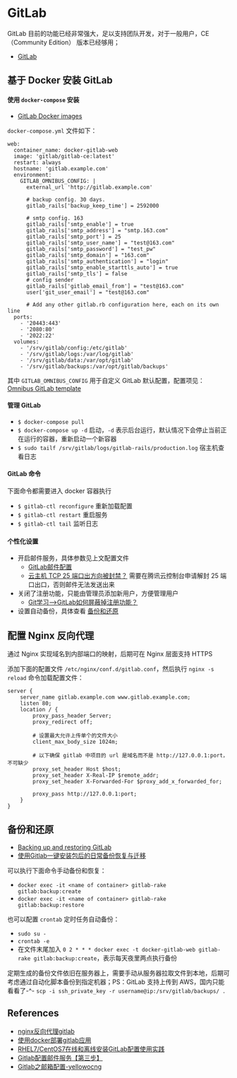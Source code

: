 # GitLab
GitLab 目前的功能已经非常强大，足以支持团队开发，对于一般用户，CE（Community Edition） 版本已经够用；
- [GitLab](https://about.gitlab.com/)


## 基于 Docker 安装 GitLab
#### 使用 `docker-compose` 安装 
- [GitLab Docker images](https://docs.gitlab.com/omnibus/docker/)

`docker-compose.yml` 文件如下：
```
web:
  container_name: docker-gitlab-web
  image: 'gitlab/gitlab-ce:latest'
  restart: always
  hostname: 'gitlab.example.com'
  environment:
    GITLAB_OMNIBUS_CONFIG: |
      external_url 'http://gitlab.example.com'

      # backup config. 30 days.
      gitlab_rails['backup_keep_time'] = 2592000

      # smtp config. 163
      gitlab_rails['smtp_enable'] = true
      gitlab_rails['smtp_address'] = "smtp.163.com"
      gitlab_rails['smtp_port'] = 25
      gitlab_rails['smtp_user_name'] = "test@163.com"
      gitlab_rails['smtp_password'] = "test_pw"
      gitlab_rails['smtp_domain'] = "163.com"
      gitlab_rails['smtp_authentication'] = "login"
      gitlab_rails['smtp_enable_starttls_auto'] = true
      gitlab_rails['smtp_tls'] = false
      # config sender
      gitlab_rails['gitlab_email_from'] = "test@163.com"
      user['git_user_email'] = "test@163.com"

      # Add any other gitlab.rb configuration here, each on its own line
  ports:
    - '20443:443'
    - '2080:80'
    - '2022:22'
  volumes:
    - '/srv/gitlab/config:/etc/gitlab'
    - '/srv/gitlab/logs:/var/log/gitlab'
    - '/srv/gitlab/data:/var/opt/gitlab'
    - '/srv/gitlab/backups:/var/opt/gitlab/backups'
```

其中 `GITLAB_OMNIBUS_CONFIG` 用于自定义 GitLab 默认配置，配置项见：[Omnibus GitLab template](https://gitlab.com/gitlab-org/omnibus-gitlab/blob/master/files/gitlab-config-template/gitlab.rb.template)

#### 管理 GitLab
- `$ docker-compose pull`
- `$ docker-compose up -d` 启动，`-d` 表示后台运行，默认情况下会停止当前正在运行的容器，重新启动一个新容器
- `$ sudo tailf /srv/gitlab/logs/gitlab-rails/production.log` 宿主机查看日志

#### GitLab 命令
下面命令都需要进入 docker 容器执行
- `$ gitlab-ctl reconfigure` 重新加载配置
- `$ gitlab-ctl restart` 重启服务
- `$ gitlab-ctl tail` 监听日志


#### 个性化设置
- 开启邮件服务，具体参数见上文配置文件
    - [GitLab邮件配置](https://www.jianshu.com/p/b91d2e676cba)
    - [云主机 TCP 25 端口出方向被封禁？](https://cloud.tencent.com/document/product/215/12390) 需要在腾讯云控制台申请解封 25 端口出口，否则邮件无法发送出来
- 关闭了注册功能，只能由管理员添加新用户，方便管理用户
    - [Git学习-->GitLab如何屏蔽掉注册功能？](https://blog.csdn.net/ouyang_peng/article/details/78562125)
- 设置自动备份，具体查看 [备份和还原](#备份和还原)


## 配置 Nginx 反向代理
通过 Nginx 实现域名到内部端口的映射，后期可在 Nginx 层面支持 HTTPS

添加下面的配置文件 `/etc/nginx/conf.d/gitlab.conf`，然后执行 `nginx -s reload` 命令加载配置文件：
```
server {
    server_name gitlab.example.com www.gitlab.example.com;
    listen 80;
    location / {
        proxy_pass_header Server;
        proxy_redirect off;

        # 设置最大允许上传单个的文件大小
        client_max_body_size 1024m;

        # 以下确保 gitlab 中项目的 url 是域名而不是 http://127.0.0.1:port，不可缺少
        proxy_set_header Host $host;
        proxy_set_header X-Real-IP $remote_addr;
        proxy_set_header X-Forwarded-For $proxy_add_x_forwarded_for;

        proxy_pass http://127.0.0.1:port;
    }
}
```


## 备份和还原
- [Backing up and restoring GitLab](https://docs.gitlab.com/ee/raketasks/backup_restore.html)
- [使用Gitlab一键安装包后的日常备份恢复与迁移](https://segmentfault.com/a/1190000002439923)

可以执行下面命令手动备份和恢复：

- `docker exec -it <name of container> gitlab-rake gitlab:backup:create`
- `docker exec -it <name of container> gitlab-rake gitlab:backup:restore`

也可以配置 `crontab` 定时任务自动备份：

- `sudo su -`
- `crontab -e`
- 在文件末尾加入 `0 2 * * * docker exec -t docker-gitlab-web gitlab-rake gitlab:backup:create`，表示每天夜里两点执行备份

定期生成的备份文件依旧在服务器上，需要手动从服务器拉取文件到本地，后期可考虑通过自动化脚本备份到指定机器；PS：GitLab 支持上传到 AWS，国内只能看看了-^-
`scp -i ssh_private_key -r username@ip:/srv/gitlab/backups/ .`


## References
- [nginx反向代理gitlab](https://www.jianshu.com/p/a86a1529d253)
- [使用docker部署gitlab应用](https://www.jianshu.com/p/05e3bb375f64)
- [RHEL7/CentOS7在线和离线安装GitLab配置使用实践](https://wsgzao.github.io/post/gitlab/)
- [Gitlab配置邮件服务【第三步】](https://iluoy.com/articles/17)
- [Gitlab之邮箱配置-yellowocng](https://blog.csdn.net/yelllowcong/article/details/79939589)


